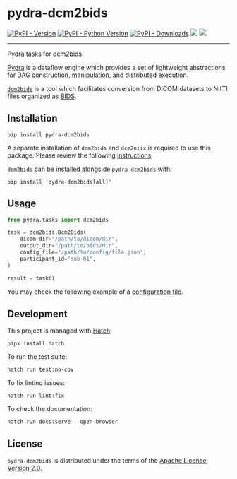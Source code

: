 # pydra-dcm2bids

[![PyPI - Version][pypi-version]][pypi-project]
[![PyPI - Python Version][pypi-pyversions]][pypi-project]
[![PyPI - Downloads][pypi-downloads]][pypi-project]
![][status-docs]
![][status-test]

----

Pydra tasks for dcm2bids.

[Pydra][pydra] is a dataflow engine which provides
a set of lightweight abstractions for DAG
construction, manipulation, and distributed execution.

[`dcm2bids`][dcm2bids] is a tool which facilitates
conversion from DICOM datasets to NIfTI files
organized as [BIDS][bids].

## Installation

```console
pip install pydra-dcm2bids
```

A separate installation of `dcm2bids` and `dcm2niix` is required to use this package.
Please review the following [instructions][dcm2bids-install].

`dcm2bids` can be installed alongside `pydra-dcm2bids` with:

```console
pip install 'pydra-dcm2bids[all]'
```

## Usage

```python
from pydra.tasks import dcm2bids

task = dcm2bids.Dcm2Bids(
    dicom_dir="/path/to/dicom/dir",
    output_dir="/path/to/bids/dir",
    config_file="/path/to/config/file.json",
    participant_id="sub-01",
)

result = task()
```

You may check the following example of a [configuration file][dcm2bids-config-file].

## Development

This project is managed with [Hatch][hatch]:

```console
pipx install hatch
```

To run the test suite:

```console
hatch run test:no-cov
```

To fix linting issues:

```console
hatch run lint:fix
```

To check the documentation:

```console
hatch run docs:serve --open-browser
```

## License

`pydra-dcm2bids` is distributed under the terms of the [Apache License, Version 2.0][license].

[pypi-project]: https://pypi.org/project/pydra-dcm2bids

[pypi-version]: https://img.shields.io/pypi/v/pydra-dcm2bids.svg

[pypi-pyversions]: https://img.shields.io/pypi/pyversions/pydra-dcm2bids.svg

[pypi-downloads]: https://static.pepy.tech/badge/pydra-dcm2bids

[status-docs]: https://github.com/aramis-lab/pydra-dcm2bids/actions/workflows/docs.yaml/badge.svg

[status-test]: https://github.com/aramis-lab/pydra-dcm2bids/actions/workflows/test.yaml/badge.svg

[pydra]: https://pydra.readthedocs.io/

[dcm2bids]: https://unfmontreal.github.io/Dcm2Bids/

[bids]: https://bids-specification.readthedocs.io/

[dcm2bids-install]: https://unfmontreal.github.io/Dcm2Bids/docs/get-started/install/

[dcm2bids-config-file]: https://unfmontreal.github.io/Dcm2Bids/docs/how-to/create-config-file/

[hatch]: https://hatch.pypa.io/

[license]: https://spdx.org/licenses/Apache-2.0.html
